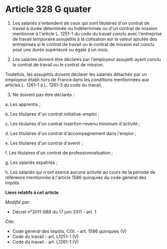 # Article 328 G quater

1. Les salariés s'entendent de ceux qui sont titulaires d'un contrat de travail à durée déterminée ou indéterminée ou d'un
contrat de mission mentionné à l'article L. 1251-1 du code du travail conclu avec l'entreprise de travail temporaire
assujettie à la cotisation sur la valeur ajoutée des entreprises si le contrat de travail ou le contrat de mission est conclu
pour une durée supérieure ou égale à un mois. 

2. Les salariés doivent être déclarés par l'employeur assujetti ayant conclu le contrat de travail ou le contrat de mission. 

Toutefois, les assujettis doivent déclarer les salariés détachés par un employeur établi hors de France dans les conditions
mentionnées aux articles L. 1261-1 à L. 1261-3 du code du travail. 

3. Ne doivent pas être déclarés : 

a. Les apprentis ; 

b. Les titulaires d'un contrat initiative-emploi ; 

c. Les titulaires d'un contrat insertion-revenu minimum d'activité ; 

d. Les titulaires d'un contrat d'accompagnement dans l'emploi ; 

e. Les titulaires d'un contrat d'avenir ; 

f. Les titulaires d'un contrat de professionnalisation ; 

g. Les salariés expatriés ; 

h. Les salariés qui n'ont exercé aucune activité au cours de la période de référence mentionnée à l'article 1586 quinquies du
code général des impôts.

**Liens relatifs à cet article**

_Modifié par_:

  - Décret n°2011-688 du 17 juin 2011 - art. 1

_Cite_:

  - Code général des impôts, CGI. - art. 1586 quinquies (V)
  - Code du travail - art. L1251-1 (V)
  - Code du travail - art. L1261-1 (V)
